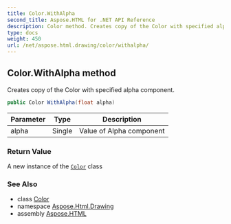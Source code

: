 ```yaml
---
title: Color.WithAlpha
second_title: Aspose.HTML for .NET API Reference
description: Color method. Creates copy of the Color with specified alpha component
type: docs
weight: 450
url: /net/aspose.html.drawing/color/withalpha/
---
```

## Color.WithAlpha method

Creates copy of the Color with specified alpha component.

```csharp
public Color WithAlpha(float alpha)
```

| Parameter | Type | Description |
| --- | --- | --- |
| alpha | Single | Value of Alpha component |

### Return Value

A new instance of the [`Color`](../) class

### See Also

* class [Color](../)
* namespace [Aspose.Html.Drawing](../../color/)
* assembly [Aspose.HTML](../../../)
